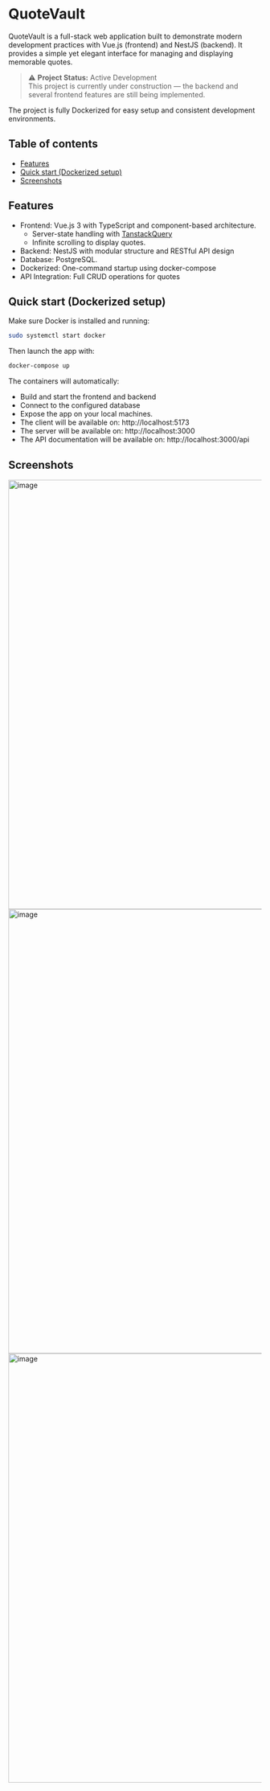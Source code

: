 # QuoteVault

QuoteVault is a full-stack web application built to demonstrate modern development practices with Vue.js (frontend) and NestJS (backend). It provides a simple yet elegant interface for managing and displaying memorable quotes.

> ⚠️ **Project Status:** Active Development  
> This project is currently under construction — the backend and several frontend features are still being implemented.

The project is fully Dockerized for easy setup and consistent development environments.

## Table of contents

- [Features](#features)
- [Quick start (Dockerized setup)](#quick-start-dockerized-setup)
- [Screenshots](#screenshots)

## Features

- Frontend: Vue.js 3 with TypeScript and component-based architecture.
  - Server-state handling with [TanstackQuery](https://tanstack.com/)
  - Infinite scrolling to display quotes.
- Backend: NestJS with modular structure and RESTful API design
- Database: PostgreSQL.
- Dockerized: One-command startup using docker-compose
- API Integration: Full CRUD operations for quotes

## Quick start (Dockerized setup)

Make sure Docker is installed and running:

```sh
sudo systemctl start docker
```

Then launch the app with:

```sh
docker-compose up
```

The containers will automatically:

- Build and start the frontend and backend
- Connect to the configured database
- Expose the app on your local machines.
- The client will be available on: http://localhost:5173
- The server will be available on: http://localhost:3000
- The API documentation will be available on: http://localhost:3000/api

## Screenshots

<img width="1281" height="854" alt="image" src="https://github.com/user-attachments/assets/20e65250-c40e-47c2-984e-3fdf56d01f7d" />

<img width="599" height="884" alt="image" src="https://github.com/user-attachments/assets/407bc355-693c-4c7f-8036-afc7bec1aa02" />

<img width="1281" height="854" alt="image" src="https://github.com/user-attachments/assets/618d5b6f-74b5-4eff-81b1-578fc50186e4" />


